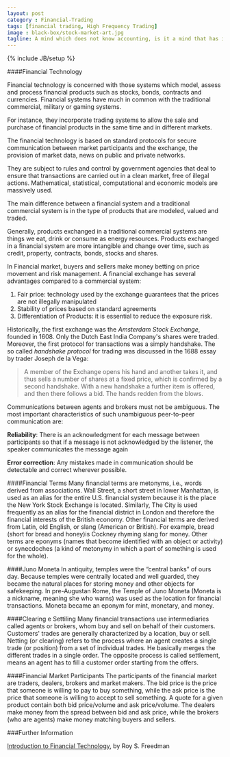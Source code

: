 ```yaml
---
layout: post
category : Financial-Trading
tags: [financial trading, High Frequency Trading]
image : black-box/stock-market-art.jpg
tagline: A mind which does not know accounting, is it a mind that has intelligence? — Sumerian proverb (ca. 2000 BCE)
---
```

{% include JB/setup %}

####Financial Technology

<!--more-->

Financial technology is concerned with those systems which model, assess and process financial products such as stocks, bonds, contracts and currencies.
Financial systems have much in common with the traditional commercial, military or gaming systems.

<!--summary-->


For instance, they incorporate trading systems to allow the sale and purchase of financial products in the same time and in different markets. 

The financial technology is based on standard protocols for secure communication between market participants and the exchange, the provision of market data, news on public and private networks.

They are subject to rules and control by government agencies that deal to ensure that transactions are carried out in a clean market, free of illegal actions.
Mathematical, statistical, computational and economic models are massively used.

The main difference between a financial system and a traditional commercial system is in the type of products that are modeled, valued and traded.

Generally, products exchanged in a traditional commercial systems are things we eat, drink or consume as energy resources. Products exchanged in a financial system are more intangible and change over time, such as credit, property, contracts, bonds, stocks and shares.


In Financial market, buyers and sellers make money betting on price movement and risk management.
A financial exchange has several advantages compared to a commercial system:

1. Fair price: technology used by the exchange guarantees that the prices are not illegally manipulated
2. Stability of prices based on standard agreements
3. Differentiation of Products: it is essential to reduce the exposure risk.

Historically, the first exchange was the *Amsterdam Stock Exchange*,  founded in 1608. Only the Dutch East India Company's shares were traded. Moreover, the first protocol for transactions was a simply handshake.
The so called *handshake protocol* for trading was discussed in the 1688 essay by trader Joseph de la Vega:

> A member of the Exchange opens his hand and another takes it, and thus sells a number of shares at a fixed price, which is confirmed by a second handshake. With a new handshake a further item is offered, and then there follows a bid. The hands redden from the blows.


Communications between agents and brokers must not be ambiguous. The most important characteristics of such unambiguous peer-to-peer communication are:

**Reliability**: There is an acknowledgment for each message between participants so that if a message is not acknowledged by the listener, the speaker communicates the message again

**Error correction**: Any mistakes made in communication should be detectable and correct wherever possible.

####Financial Terms
Many financial terms are metonyms, i.e., words derived from associations.
Wall Street, a short street in lower Manhattan, is used as an alias for the entire U.S. financial system because it is the place the New York Stock Exchange is located. Similarly, The City is used frequently as an alias for the financial district in London and therefore the financial interests of the British economy. Other financial terms are derived from Latin, old English, or slang (American or British). For example, bread (short for bread and honey)is Cockney rhyming slang for money. Other terms are eponyms (names that become identified with an object or activity) or synecdoches (a kind of metonymy in which a part of something is used for the whole).

####Juno Moneta
In antiquity, temples were the “central banks” of ours day. Because temples were centrally located and well guarded, they became the natural places for storing money and other objects for safekeeping.
In pre-Augustan Rome, the Temple of Juno Moneta (Moneta is a nickname, meaning she who warns) was used as the location for financial transactions. Moneta became an eponym for mint, monetary, and money.

####Clearing e Settiling
Many financial transactions use intermediaries called agents or brokers, whom buy and sell on behalf of their customers. Customers' trades are generally characterized by a location, buy or sell. Netting (or clearing) refers to the process where an agent creates a single trade (or position) from a set of individual trades. He basically merges the different trades in a single order. The opposite process is called settlement, means an agent has to fill a customer order starting from the offers.

####Financial Market Participants
The participants of the financial market are traders, dealers, brokers and market makers. The bid price is the price that someone is willing to pay to buy something, while the ask price is the price that someone is willing to accept to sell something. A quote for a given product contain both bid price/volume and ask price/volume. The dealers make money from the spread between bid and ask price, while the brokers (who are agents) make money matching buyers and sellers.


###Further Information

[Introduction to Financial Technology](https://www.elsevier.com/books/introduction-to-financial-technology/freedman/978-0-12-370478-8), by Roy S. Freedman



